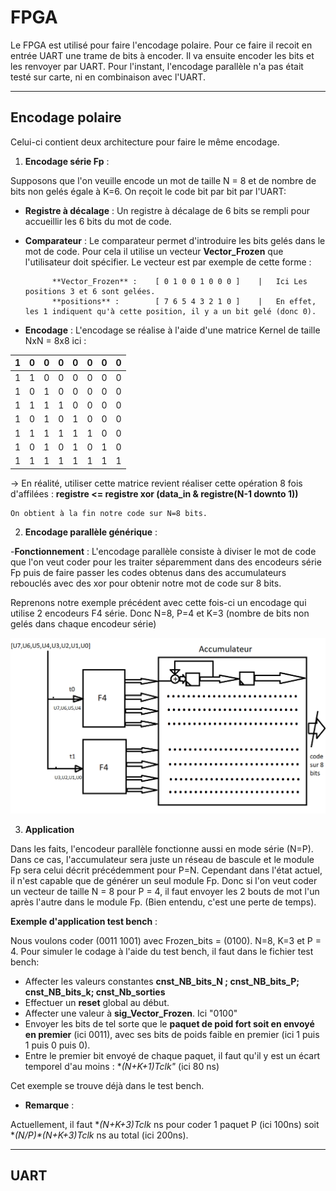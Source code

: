 # FPGA
Le FPGA est utilisé pour faire l'encodage polaire. Pour ce faire il recoit en entrée UART une trame de bits à encoder. Il va ensuite encoder les bits et les renvoyer par UART. Pour l'instant, l'encodage parallèle n'a pas était testé sur carte, ni en combinaison avec l'UART.

---

## Encodage polaire
Celui-ci contient deux architecture pour faire le même encodage.

1. **Encodage série Fp** : 

Supposons que l'on veuille encode un mot de taille N = 8 et de nombre de bits non gelés égale à K=6. On reçoit le code bit par bit par l'UART:
  - **Registre à décalage** : Un registre à décalage de 6 bits se rempli pour accueillir les 6 bits du mot de code.
  - **Comparateur** : Le comparateur permet d'introduire les bits gelés dans le mot de code. Pour cela il utilise un vecteur **Vector_Frozen** que l'utilisateur doit spécifier. Le vecteur est par exemple de cette forme : 
                                                                         
              **Vector_Frozen** :    [ 0 1 0 0 1 0 0 0 ]    |   Ici Les positions 3 et 6 sont gelées.
              **positions** :        [ 7 6 5 4 3 2 1 0 ]    |   En effet, les 1 indiquent qu'à cette position, il y a un bit gelé (donc 0).      
                                                                         
  - **Encodage** : L'encodage se réalise à l'aide d'une matrice Kernel de taille NxN = 8x8 ici : 

| 1 | 0 | 0 | 0 | 0 | 0 | 0 | 0 |  
|---|---|---|---|---|---|---|---|                                                        
| 1 | 1 | 0 | 0 | 0 | 0 | 0 | 0 |                                                        
| 1 | 0 | 1 | 0 | 0 | 0 | 0 | 0 |                                                        
| 1 | 1 | 1 | 1 | 0 | 0 | 0 | 0 |     = F8                                                  
| 1 | 0 | 1 | 0 | 1 | 0 | 0 | 0 |                                                       
| 1 | 1 | 1 | 1 | 1 | 1 | 0 | 0 |                                                       
| 1 | 0 | 1 | 0 | 1 | 0 | 1 | 0 |                                                       
| 1 | 1 | 1 | 1 | 1 | 1 | 1 | 1 |                                                       
                                                       
                                                       
   -> En réalité, utiliser cette matrice revient réaliser cette opération 8 fois d'affilées :
                                  **registre <= registre xor (data_in & registre(N-1 downto 1))**
                                  
    On obtient à la fin notre code sur N=8 bits. 
    
2. **Encodage parallèle générique** :

-**Fonctionnement** : 
L'encodage parallèle consiste à diviser le mot de code que l'on veut coder pour les traiter séparemment dans des encodeurs série Fp puis
de faire passer les codes obtenus dans des accumulateurs rebouclés avec des xor pour obtenir notre mot de code sur 8 bits.

Reprenons notre exemple précédent avec cette fois-ci un encodage qui utilise 2 encodeurs F4 série. 
Donc N=8, P=4 et K=3 (nombre de bits non gelés dans chaque encodeur série)

![Encodage parallèle](/images/encodeur_para.PNG)


3. **Application**

Dans les faits, l'encodeur parallèle fonctionne aussi en mode série (N=P). Dans ce cas, l'accumulateur sera juste un réseau de bascule et le module
Fp sera celui décrit précédemment pour P=N. 
Cependant dans l'état actuel, il n'est capable que de générer un seul module Fp. Donc si l'on veut coder un vecteur de taille N = 8 pour P = 4,
il faut envoyer les 2 bouts de mot l'un après l'autre dans le module Fp. (Bien entendu, c'est une perte de temps).

**Exemple d'application test bench** :

Nous voulons coder (0011 1001) avec Frozen_bits = (0100). N=8, K=3 et P = 4.
Pour simuler le codage à l'aide du test bench, il faut dans le fichier test bench:
  - Affecter les valeurs constantes **cnst_NB_bits_N ; cnst_NB_bits_P; cnst_NB_bits_k; cnst_Nb_sorties**
  - Effectuer un **reset** global au début.
  - Affecter une valeur à **sig_Vector_Frozen**. Ici "0100"
  - Envoyer les bits de tel sorte que le **paquet de poid fort soit en envoyé en premier** (ici 0011), avec ses bits de poids faible en premier (ici 1 puis 1 puis 0 puis 0).
  - Entre le premier bit envoyé de chaque paquet, il faut qu'il y est un écart temporel d'au moins : **(N+K+1)*Tclk"** (ici 80 ns)
  
Cet exemple se trouve déjà dans le test bench.

- **Remarque** : 

Actuellement, il faut **(N+K+3)*Tclk** ns pour coder 1 paquet P (ici 100ns) soit **(N/P)*(N+K+3)*Tclk** ns au total (ici 200ns).


---

## UART
